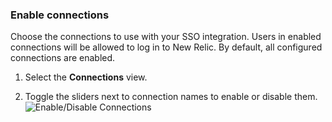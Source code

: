 ### Enable connections

Choose the connections to use with your SSO integration. Users in enabled connections will be allowed to log in to New Relic. By default, all configured connections are enabled.

1. Select the **Connections** view.

2. Toggle the sliders next to connection names to enable or disable them.
![Enable/Disable Connections](https://auth0.com/docs/media/articles/dashboard/sso-integrations/settings-connections-new-relic.png)